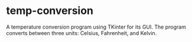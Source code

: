 # temp-conversion
A temperature conversion program using TKinter for its GUI. The program converts between three units: Celsius, Fahrenheit, and Kelvin.
